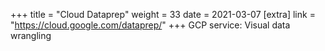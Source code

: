 +++
title = "Cloud Dataprep"
weight = 33
date = 2021-03-07
[extra]
link = "https://cloud.google.com/dataprep/"
+++
GCP service: Visual data wrangling


